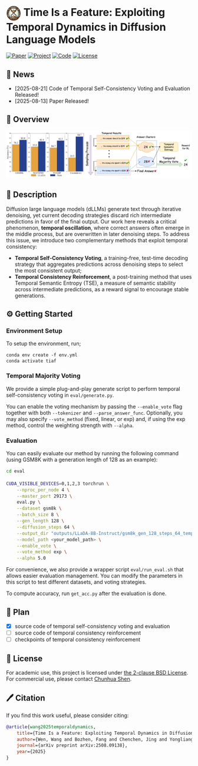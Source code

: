 



# <img src="assets/logo.png" width="8%" alt="" align=center /> Time Is a Feature: Exploiting Temporal Dynamics in Diffusion Language Models

[![Paper](https://img.shields.io/badge/Paper-Arxiv%20Link-green)](https://arxiv.org/abs/2508.09138)
[![Project](https://img.shields.io/badge/Project-Page-blue)](https://aim-uofa.github.io/dLLM-MidTruth/)
[![Code](https://img.shields.io/badge/Code-GitHub-orange)](#)
[![License](https://img.shields.io/badge/License-BSD%202--clause-lightgrey)](https://opensource.org/license/bsd-2-clause)

## 📣 News

- [2025-08-21] Code of Temporal Self-Consistency Voting and Evaluation Released!
- [2025-08-13] Paper Released!


## 🚀 Overview

<div align="center" >
<img src="assets/demo.png"/>
</div>

## 📖 Description

Diffusion large language models (dLLMs) generate text through iterative denoising, yet current decoding strategies discard rich intermediate predictions in favor of the final output. Our work here reveals a critical phenomenon, <b>temporal oscillation</b>, where correct answers often emerge in the middle process, but are overwritten in later denoising steps.
To address this issue, we introduce two complementary methods that exploit temporal consistency: 
- **Temporal Self-Consistency Voting**, a training-free, test-time decoding strategy that aggregates predictions across denoising steps to select the most consistent output; 
- **Temporal Consistency Reinforcement**, a post-training method that uses Temporal Semantic Entropy (TSE), a measure of semantic stability across intermediate predictions, as a reward signal to encourage stable generations. 


## ⚙️ Getting Started

### Environment Setup

To setup the environment, run;
```
conda env create -f env.yml
conda activate tiaf
```

### Temporal Majority Voting

We provide a simple plug-and-play generate script to perform temporal self-consistency voting in `eval/generate.py`.

You can enable the voting mechanism by passing the `--enable_vote` flag together with both `--tokenizer` and `--parse_answer_func`.
Optionally, you may also specify `--vote_method` (fixed, linear, or exp) and, if using the exp method, control the weighting strength with `--alpha`.



<!-- ### Temporal Consistency Reinforcement -->

### Evaluation

You can easily evaluate our method by running the following command (using GSM8K with a generation length of 128 as an example):

```bash
cd eval

CUDA_VISIBLE_DEVICES=0,1,2,3 torchrun \
    --nproc_per_node 4 \
    --master_port 29173 \
    eval.py \
    --dataset gsm8k \
    --batch_size 8 \
    --gen_length 128 \
    --diffusion_steps 64 \
    --output_dir "outputs/LLaDA-8B-Instruct/gsm8k_gen_128_steps_64_temp_0_vote" \
    --model_path <your_model_path> \
    --enable_vote \
    --vote_method exp \
    --alpha 5.0 
```

For convenience, we also provide a wrapper script `eval/run_eval.sh` that allows easier evaluation management.
You can modify the parameters in this script to test different datasets, and voting strategies.

To compute accuracy, run `get_acc.py` after the evaluation is done.

## 🚩 Plan
- [x] source code of temporal self-consistency voting and evaluation
- [ ] source code of temporal consistency reinforcement
- [ ] checkpoints of temporal consistency reinforcement

## 🎫 License

For academic use, this project is licensed under [the 2-clause BSD License](https://opensource.org/license/bsd-2-clause). 
For commercial use, please contact [Chunhua Shen](mailto:chhshen@gmail.com).

## 🖊️ Citation

If you find this work useful, please consider citing:

```bibtex 
@article{wang2025temporaldynamics,
    title={Time Is a Feature: Exploiting Temporal Dynamics in Diffusion Language Models},
    author={Wen, Wang and Bozhen, Fang and Chenchen, Jing and Yongliang, Shen and Yangyi, Shen and Qiuyu, Wang and Hao, Ouyang and Hao, Chen and Chunhua, Shen},
    journal={arXiv preprint arXiv:2508.09138},
    year={2025}
}
```